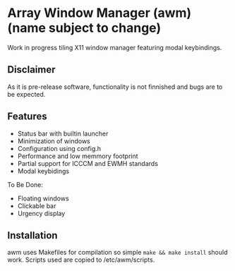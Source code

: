 # Array Window Manager (awm) (name subject to change)

Work in progress tiling X11 window manager featuring modal keybindings.

## Disclaimer
As it is pre-release software, functionality is not finnished and bugs are to be
expected.

## Features
- Status bar with builtin launcher
- Minimization of windows
- Configuration using config.h
- Performance and low memmory footprint
- Partial support for ICCCM and EWMH standards
- Modal keybidings

To Be Done:
- Floating windows
- Clickable bar
- Urgency display

## Installation
awm uses Makefiles for compilation so simple `make && make install` should work.
Scripts used are copied to /etc/awm/scripts.
